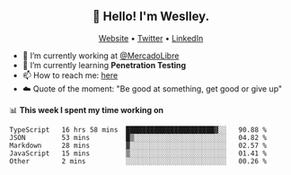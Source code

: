 <h2 align="center">👋 Hello! I'm Weslley.</h2>
<p align="center">
  <a href="http://weslleyneri.com.br">Website</a> •
  <a href="https://twitter.com/Weslley_Neri">Twitter</a> •
  <a href="https://www.linkedin.com/in/weslley-neri-3658908b">LinkedIn</a>
</p>


- 🔭 I’m currently working at [@MercadoLibre](https://github.com/mercadolibre)
- 🌱 I’m currently learning **Penetration Testing**
- 📫 How to reach me: [here](mailto:weslley39@gmail.com)
- ☁️ Quote of the moment: "Be good at something, get good or give up"

📊 **This week I spent my time working on**
<!--START_SECTION:waka-->
```text
TypeScript   16 hrs 58 mins  ██████████████████████▓░░   90.88 % 
JSON         53 mins         █▒░░░░░░░░░░░░░░░░░░░░░░░   04.82 % 
Markdown     28 mins         ▓░░░░░░░░░░░░░░░░░░░░░░░░   02.57 % 
JavaScript   15 mins         ▒░░░░░░░░░░░░░░░░░░░░░░░░   01.41 % 
Other        2 mins          ░░░░░░░░░░░░░░░░░░░░░░░░░   00.26 % 
```
<!--END_SECTION:waka-->

<!-- Inspired by https://github.com/gruselhaus/gruselhaus -->
